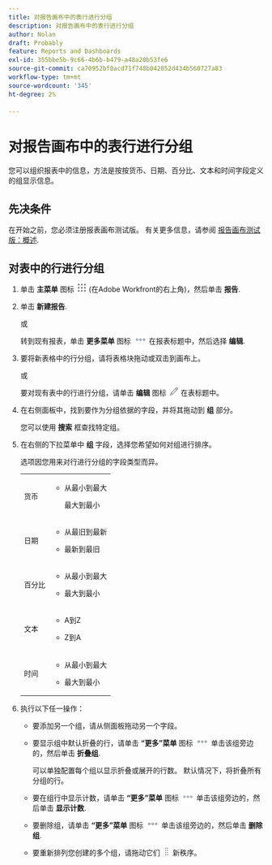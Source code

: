 ```yaml
---
title: 对报告画布中的表行进行分组
description: 对报告画布中的表行进行分组
author: Nolan
draft: Probably
feature: Reports and Dashboards
exl-id: 355bbe5b-9c66-4b6b-b479-a48a20b53fe6
source-git-commit: ca70952bf0acd71f748b042852d434b560727a83
workflow-type: tm+mt
source-wordcount: '345'
ht-degree: 2%

---
```



# 对报告画布中的表行进行分组

您可以组织报表中的信息，方法是按按货币、日期、百分比、文本和时间字段定义的组显示信息。

## 先决条件

在开始之前，您必须注册报表画布测试版。 有关更多信息，请参阅 [报告画布测试版：概述](/help/quicksilver/product-announcements/betas/canvas-dashboards-beta/reporting-canvas-beta-overview.md).

## 对表中的行进行分组

1. 单击 **主菜单** 图标 ![](assets/main-menu-icon.png) (在Adobe Workfront的右上角)，然后单击 **报告**.
1. 单击 **新建报告**.

   或

   转到现有报表，单击 **更多菜单** 图标 ![](assets/more-icon.png) 在报表标题中，然后选择 **编辑**.

1. 要将新表格中的行分组，请将表格块拖动或双击到画布上。

   或

   要对现有表中的行进行分组，请单击 **编辑** 图标 ![](assets/edit-icon.png) 在表标题中。

1. 在右侧面板中，找到要作为分组依据的字段，并将其拖动到 **组** 部分。

   您可以使用 **搜索** 框查找特定组。

1. 在右侧的下拉菜单中 **组** 字段，选择您希望如何对组进行排序。

   选项因您用来对行进行分组的字段类型而异。

   <table style="table-layout:auto"> 
    <col> 
    <col> 
    <tbody> 
     <tr> 
      <td role="rowheader">货币</td> 
      <td> 
       <ul> 
        <li> <p>从最小到最大</p> <p>最大到最小</p> </li> 
       </ul> </td> 
     </tr> 
     <tr> 
      <td role="rowheader">日期</td> 
      <td> 
       <ul> 
        <li> <p>从最旧到最新</p> </li> 
        <li> <p>最新到最旧</p> </li> 
       </ul> </td> 
     </tr> 
     <tr> 
      <td role="rowheader">百分比</td> 
      <td> 
       <ul> 
        <li> <p>从最小到最大</p> </li> 
        <li> <p>最大到最小</p> </li> 
       </ul> </td> 
     </tr> 
     <tr> 
      <td role="rowheader">文本</td> 
      <td> 
       <ul> 
        <li> <p>A到Z</p> </li> 
        <li> <p>Z到A</p> </li> 
       </ul> </td> 
     </tr> 
     <tr> 
      <td role="rowheader">时间</td> 
      <td> 
       <ul> 
        <li> <p>从最小到最大</p> </li> 
        <li> <p>最大到最小</p> </li> 
       </ul> </td> 
     </tr> 
    </tbody> 
   </table>

1. 执行以下任一操作：

   * 要添加另一个组，请从侧面板拖动另一个字段。
   * 要显示组中默认折叠的行，请单击 **“更多”菜单** 图标 ![](assets/more-icon.png) 单击该组旁边的，然后单击 **折叠组**.

      可以单独配置每个组以显示折叠或展开的行数。 默认情况下，将折叠所有分组的行。

   * 要在组行中显示计数，请单击 **“更多”菜单** 图标 ![](assets/more-icon-27x15.png) 单击该组旁边的，然后单击 **显示计数**.
   * 要删除组，请单击 **“更多”菜单** 图标 ![](assets/more-icon.png) 单击该组旁边的，然后单击 **删除组**.
   * 要重新排列您创建的多个组，请拖动它们 ![](assets/move-icon---dots.png) 新秩序。
